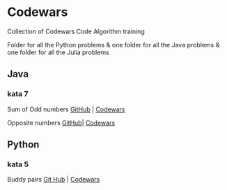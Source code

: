 # Codewars
Collection of Codewars Code Algorithm training

Folder for all the Python problems & one folder for all the Java problems & one folder for all the Julia problems


## Java 

### kata 7 
Sum of Odd numbers [GitHub](https://github.com/MJST997/Codewars/blob/main/Java/sum_of_odd_numbers.java) | [Codewars](https://www.codewars.com/kata/55fd2d567d94ac3bc9000064/java)

Opposite numbers [GitHub](https://github.com/MJST997/Codewars/blob/main/Java/opposite_number.java)| [Codewars](https://www.codewars.com/kata/56dec885c54a926dcd001095/java)

## Python 

### kata 5 
Buddy pairs [Git Hub](https://github.com/MJST997/Codewars/blob/main/Python/buddy_pairs.ipynb) | [Codewars](https://www.codewars.com/kata/59ccf051dcc4050f7800008f/python)
